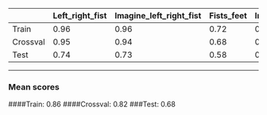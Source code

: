 
|   |Left_right_fist|Imagine_left_right_fist|Fists_feet|Imagine_fists_feet|Fists|Fists_feet|
|---|---|---|---|---|---|---|
|Train|0.96|0.96|0.72|0.81|0.94|0.75|0.86
|Crossval|0.95|0.94|0.68|0.72|0.93|0.70
|Test|0.74|0.73|0.58|0.63|0.77|0.63

___________________________
### Mean scores
####Train:  0.86
####Crossval:  0.82
###Test:  0.68